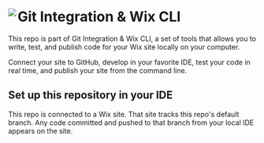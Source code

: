 # Git Integration & Wix CLI <img align="left" src="https://user-images.githubusercontent.com/89579857/185785022-cab37bf5-26be-4f11-85f0-1fac63c07d3b.png">

This repo is part of Git Integration & Wix CLI, a set of tools that allows you to write, test, and publish code for your Wix site locally on your computer. 

Connect your site to GitHub, develop in your favorite IDE, test your code in real time, and publish your site from the command line.

## Set up this repository in your IDE
This repo is connected to a Wix site. That site tracks this repo's default branch. Any code committed and pushed to that branch from your local IDE appears on the site.

